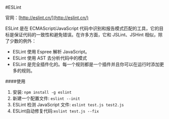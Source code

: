 #ESLint

官网：[http://eslint.cn/](http://eslint.cn/)

ESLint 是在 ECMAScript/JavaScript 代码中识别和报告模式匹配的工具，它的目标是保证代码的一致性和避免错误。在许多方面，它和 JSLint、JSHint 相似，除了少数的例外：

* ESLint 使用 Espree 解析 JavaScript。
* ESLint 使用 AST 去分析代码中的模式
* ESLint 是完全插件化的。每一个规则都是一个插件并且你可以在运行时添加更多的规则。

####使用

1. 安装: ```npm install -g eslint```
2. 新建一个配置文件: ```eslint --init```
3. ESLint 检测 JavaScript 文件: ```eslint test.js test2.js```
4. ESLint自动修复代码:```eslint test.js --fix```


